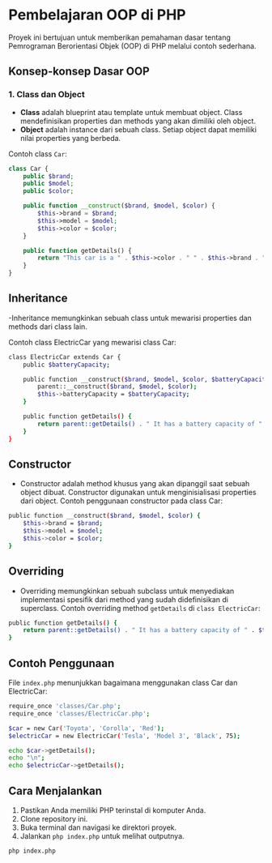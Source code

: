 # Pembelajaran OOP di PHP

Proyek ini bertujuan untuk memberikan pemahaman dasar tentang Pemrograman Berorientasi Objek (OOP) di PHP melalui contoh sederhana.

## Konsep-konsep Dasar OOP

### 1. Class dan Object

- **Class** adalah blueprint atau template untuk membuat object. Class mendefinisikan properties dan methods yang akan dimiliki oleh object.
- **Object** adalah instance dari sebuah class. Setiap object dapat memiliki nilai properties yang berbeda.

Contoh class `Car`:

```php
class Car {
    public $brand;
    public $model;
    public $color;

    public function __construct($brand, $model, $color) {
        $this->brand = $brand;
        $this->model = $model;
        $this->color = $color;
    }

    public function getDetails() {
        return "This car is a " . $this->color . " " . $this->brand . " " . $this->model . ".";
    }
}
```
## Inheritance

-Inheritance memungkinkan sebuah class untuk mewarisi properties dan methods dari class lain.

Contoh class ElectricCar yang mewarisi class Car:

```bash
class ElectricCar extends Car {
    public $batteryCapacity;

    public function __construct($brand, $model, $color, $batteryCapacity) {
        parent::__construct($brand, $model, $color);
        $this->batteryCapacity = $batteryCapacity;
    }

    public function getDetails() {
        return parent::getDetails() . " It has a battery capacity of " . $this->batteryCapacity . " kWh.";
    }
}
```

## Constructor
- Constructor adalah method khusus yang akan dipanggil saat sebuah object dibuat. Constructor digunakan untuk menginisialisasi properties dari object.
Contoh penggunaan constructor pada class Car:

```bash
public function __construct($brand, $model, $color) {
    $this->brand = $brand;
    $this->model = $model;
    $this->color = $color;
}
```

## Overriding

- Overriding memungkinkan sebuah subclass untuk menyediakan implementasi spesifik dari method yang sudah didefinisikan di superclass.
Contoh overriding method <code>getDetails</code> di <code>class ElectricCar</code>:
```bash
public function getDetails() {
    return parent::getDetails() . " It has a battery capacity of " . $this->batteryCapacity . " kWh.";
}
```

## Contoh Penggunaan
File <code>index.php</code> menunjukkan bagaimana menggunakan class Car dan ElectricCar:

```bash
require_once 'classes/Car.php';
require_once 'classes/ElectricCar.php';

$car = new Car('Toyota', 'Corolla', 'Red');
$electricCar = new ElectricCar('Tesla', 'Model 3', 'Black', 75);

echo $car->getDetails();
echo "\n";
echo $electricCar->getDetails();
```

## Cara Menjalankan
1. Pastikan Anda memiliki PHP terinstal di komputer Anda.
2. Clone repository ini.
3. Buka terminal dan navigasi ke direktori proyek.
4. Jalankan <code>php index.php</code> untuk melihat outputnya.

```bash
php index.php
```
